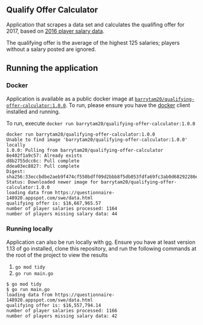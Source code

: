 ## Qualify Offer Calculator

Application that scrapes a data set and calculates the qualifing offer for 2017, based on [2016 player salary data](https://questionnaire-148920.appspot.com/swe/data.html).

The qualifying offer is the average of the highest 125 salaries; players without a salary posted are ignored.

## Running the application
### Docker
Application is available as a public docker image at [`barrytam20/qualifying-offer-calculator:1.0.0`](https://hub.docker.com/repository/docker/barrytam20/qualifying-offer-calculator). To run, please ensure you have the [docker](https://www.docker.com/get-started) client installed and running.

To run, execute `docker run barrytam20/qualifying-offer-calculator:1.0.0`
```
docker run barrytam20/qualifying-offer-calculator:1.0.0
Unable to find image 'barrytam20/qualifying-offer-calculator:1.0.0' locally
1.0.0: Pulling from barrytam20/qualifying-offer-calculator
8e402f1a9c57: Already exists 
d8b2755dcc6c: Pull complete 
ddea03ec8827: Pull complete 
Digest: sha256:33eccbdbe2aeb9f474cf550bdff09d2bbb8f5db053fdfa69fc3ab0d68292286e
Status: Downloaded newer image for barrytam20/qualifying-offer-calculator:1.0.0
loading data from https://questionnaire-148920.appspot.com/swe/data.html
qualifying offer is: $16,667,965.57
number of player salaries processed: 1164
number of players missing salary data: 44
```

### Running locally
Application can also be run locally with [go](https://golang.org/dl/). Ensure you have at least version 1.13 of go installed, clone this repository, and run the following commands at the root of the project to view the results
1. `go mod tidy` 
1. `go run main.go`

```
$ go mod tidy
$ go run main.go
loading data from https://questionnaire-148920.appspot.com/swe/data.html
qualifying offer is: $16,557,794.14
number of player salaries processed: 1166
number of players missing salary data: 42
```